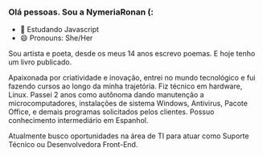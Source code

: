 ### Olá pessoas. Sou a NymeriaRonan (: 





- 🌱 Estudando Javascript
- 😄 Pronouns: She/Her


<p>Sou artista e poeta, desde os meus 14 anos escrevo poemas. E hoje tenho um livro publicado.</p>

Apaixonada por criatividade e inovação, entrei no mundo tecnológico e fui fazendo cursos ao longo da minha trajetória. Fiz técnico em hardware, Linux. Passei 2 anos como autônoma dando manutenção a microcomputadores, instalações de sistema Windows, Antivirus, Pacote Office, e demais programas solicitados pelos clientes. Possuo conhecimento intermediário em Espanhol. 

Atualmente busco oportunidades na área de TI para atuar como Suporte Técnico ou Desenvolvedora Front-End.



